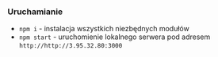 ### Uruchamianie

- `npm i` - instalacja wszystkich niezbędnych modułów
- `npm start` - uruchomienie lokalnego serwera pod adresem `http://http://3.95.32.80:3000`